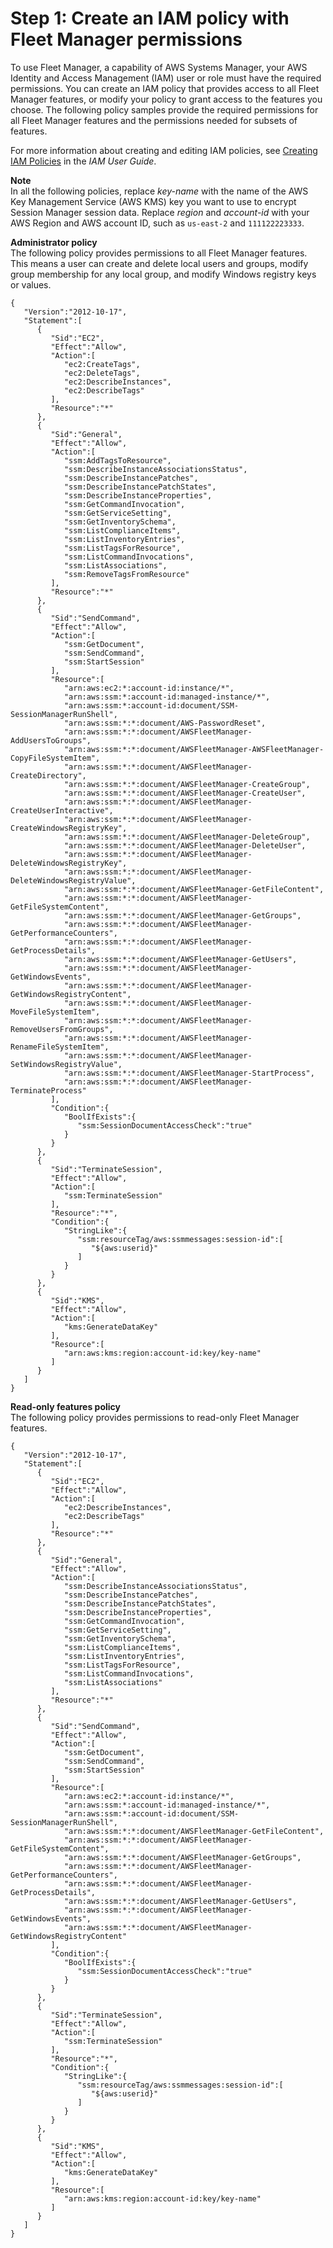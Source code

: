 # Step 1: Create an IAM policy with Fleet Manager permissions<a name="fleet-setup-iam"></a>

To use Fleet Manager, a capability of AWS Systems Manager, your AWS Identity and Access Management \(IAM\) user or role must have the required permissions\. You can create an IAM policy that provides access to all Fleet Manager features, or modify your policy to grant access to the features you choose\. The following policy samples provide the required permissions for all Fleet Manager features and the permissions needed for subsets of features\.

For more information about creating and editing IAM policies, see [Creating IAM Policies](https://docs.aws.amazon.com/IAM/latest/UserGuide/access_policies_create.html) in the *IAM User Guide*\.

**Note**  
In all the following policies, replace *key\-name* with the name of the AWS Key Management Service \(AWS KMS\) key you want to use to encrypt Session Manager session data\. Replace *region* and *account\-id* with your AWS Region and AWS account ID, such as `us-east-2` and `111122223333`\.

**Administrator policy**  
The following policy provides permissions to all Fleet Manager features\. This means a user can create and delete local users and groups, modify group membership for any local group, and modify Windows registry keys or values\.

```
{
   "Version":"2012-10-17",
   "Statement":[
      {
         "Sid":"EC2",
         "Effect":"Allow",
         "Action":[
            "ec2:CreateTags",
            "ec2:DeleteTags",
            "ec2:DescribeInstances",
            "ec2:DescribeTags"
         ],
         "Resource":"*"
      },
      {
         "Sid":"General",
         "Effect":"Allow",
         "Action":[
            "ssm:AddTagsToResource",
            "ssm:DescribeInstanceAssociationsStatus",
            "ssm:DescribeInstancePatches",
            "ssm:DescribeInstancePatchStates",
            "ssm:DescribeInstanceProperties",
            "ssm:GetCommandInvocation",
            "ssm:GetServiceSetting",
            "ssm:GetInventorySchema",
            "ssm:ListComplianceItems",
            "ssm:ListInventoryEntries",
            "ssm:ListTagsForResource",
            "ssm:ListCommandInvocations",
            "ssm:ListAssociations",
            "ssm:RemoveTagsFromResource"
         ],
         "Resource":"*"
      },
      {
         "Sid":"SendCommand",
         "Effect":"Allow",
         "Action":[
            "ssm:GetDocument",
            "ssm:SendCommand",
            "ssm:StartSession"
         ],
         "Resource":[
            "arn:aws:ec2:*:account-id:instance/*",
            "arn:aws:ssm:*:account-id:managed-instance/*",
            "arn:aws:ssm:*:account-id:document/SSM-SessionManagerRunShell",
            "arn:aws:ssm:*:*:document/AWS-PasswordReset",
            "arn:aws:ssm:*:*:document/AWSFleetManager-AddUsersToGroups",
            "arn:aws:ssm:*:*:document/AWSFleetManager-AWSFleetManager-CopyFileSystemItem",
            "arn:aws:ssm:*:*:document/AWSFleetManager-CreateDirectory",
            "arn:aws:ssm:*:*:document/AWSFleetManager-CreateGroup",
            "arn:aws:ssm:*:*:document/AWSFleetManager-CreateUser",
            "arn:aws:ssm:*:*:document/AWSFleetManager-CreateUserInteractive",
            "arn:aws:ssm:*:*:document/AWSFleetManager-CreateWindowsRegistryKey",
            "arn:aws:ssm:*:*:document/AWSFleetManager-DeleteGroup",
            "arn:aws:ssm:*:*:document/AWSFleetManager-DeleteUser",
            "arn:aws:ssm:*:*:document/AWSFleetManager-DeleteWindowsRegistryKey",
            "arn:aws:ssm:*:*:document/AWSFleetManager-DeleteWindowsRegistryValue",
            "arn:aws:ssm:*:*:document/AWSFleetManager-GetFileContent",
            "arn:aws:ssm:*:*:document/AWSFleetManager-GetFileSystemContent",
            "arn:aws:ssm:*:*:document/AWSFleetManager-GetGroups",
            "arn:aws:ssm:*:*:document/AWSFleetManager-GetPerformanceCounters",
            "arn:aws:ssm:*:*:document/AWSFleetManager-GetProcessDetails",
            "arn:aws:ssm:*:*:document/AWSFleetManager-GetUsers",
            "arn:aws:ssm:*:*:document/AWSFleetManager-GetWindowsEvents",
            "arn:aws:ssm:*:*:document/AWSFleetManager-GetWindowsRegistryContent",
            "arn:aws:ssm:*:*:document/AWSFleetManager-MoveFileSystemItem",
            "arn:aws:ssm:*:*:document/AWSFleetManager-RemoveUsersFromGroups",
            "arn:aws:ssm:*:*:document/AWSFleetManager-RenameFileSystemItem",
            "arn:aws:ssm:*:*:document/AWSFleetManager-SetWindowsRegistryValue",
            "arn:aws:ssm:*:*:document/AWSFleetManager-StartProcess",
            "arn:aws:ssm:*:*:document/AWSFleetManager-TerminateProcess"
         ],
         "Condition":{
            "BoolIfExists":{
               "ssm:SessionDocumentAccessCheck":"true"
            }
         }
      },
      {
         "Sid":"TerminateSession",
         "Effect":"Allow",
         "Action":[
            "ssm:TerminateSession"
         ],
         "Resource":"*",
         "Condition":{
            "StringLike":{
               "ssm:resourceTag/aws:ssmmessages:session-id":[
                  "${aws:userid}"
               ]
            }
         }
      },
      {
         "Sid":"KMS",
         "Effect":"Allow",
         "Action":[
            "kms:GenerateDataKey"
         ],
         "Resource":[
            "arn:aws:kms:region:account-id:key/key-name"
         ]
      }
   ]
}
```

**Read\-only features policy**  
The following policy provides permissions to read\-only Fleet Manager features\.

```
{
   "Version":"2012-10-17",
   "Statement":[
      {
         "Sid":"EC2",
         "Effect":"Allow",
         "Action":[
            "ec2:DescribeInstances",
            "ec2:DescribeTags"
         ],
         "Resource":"*"
      },
      {
         "Sid":"General",
         "Effect":"Allow",
         "Action":[
            "ssm:DescribeInstanceAssociationsStatus",
            "ssm:DescribeInstancePatches",
            "ssm:DescribeInstancePatchStates",
            "ssm:DescribeInstanceProperties",
            "ssm:GetCommandInvocation",
            "ssm:GetServiceSetting",
            "ssm:GetInventorySchema",
            "ssm:ListComplianceItems",
            "ssm:ListInventoryEntries",
            "ssm:ListTagsForResource",
            "ssm:ListCommandInvocations",
            "ssm:ListAssociations"
         ],
         "Resource":"*"
      },
      {
         "Sid":"SendCommand",
         "Effect":"Allow",
         "Action":[
            "ssm:GetDocument",
            "ssm:SendCommand",
            "ssm:StartSession"
         ],
         "Resource":[
            "arn:aws:ec2:*:account-id:instance/*",
            "arn:aws:ssm:*:account-id:managed-instance/*",
            "arn:aws:ssm:*:account-id:document/SSM-SessionManagerRunShell",
            "arn:aws:ssm:*:*:document/AWSFleetManager-GetFileContent",
            "arn:aws:ssm:*:*:document/AWSFleetManager-GetFileSystemContent",
            "arn:aws:ssm:*:*:document/AWSFleetManager-GetGroups",
            "arn:aws:ssm:*:*:document/AWSFleetManager-GetPerformanceCounters",
            "arn:aws:ssm:*:*:document/AWSFleetManager-GetProcessDetails",
            "arn:aws:ssm:*:*:document/AWSFleetManager-GetUsers",
            "arn:aws:ssm:*:*:document/AWSFleetManager-GetWindowsEvents",
            "arn:aws:ssm:*:*:document/AWSFleetManager-GetWindowsRegistryContent"
         ],
         "Condition":{
            "BoolIfExists":{
               "ssm:SessionDocumentAccessCheck":"true"
            }
         }
      },
      {
         "Sid":"TerminateSession",
         "Effect":"Allow",
         "Action":[
            "ssm:TerminateSession"
         ],
         "Resource":"*",
         "Condition":{
            "StringLike":{
               "ssm:resourceTag/aws:ssmmessages:session-id":[
                  "${aws:userid}"
               ]
            }
         }
      },
      {
         "Sid":"KMS",
         "Effect":"Allow",
         "Action":[
            "kms:GenerateDataKey"
         ],
         "Resource":[
            "arn:aws:kms:region:account-id:key/key-name"
         ]
      }
   ]
}
```